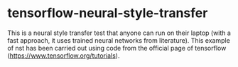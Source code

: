 # tensorflow-neural-style-transfer

This is a neural style transfer test that anyone can run on their laptop (with a fast approach, it uses trained neural networks from literature).
This example of nst has been carried out using code from the official page of tensorflow (https://www.tensorflow.org/tutorials).
